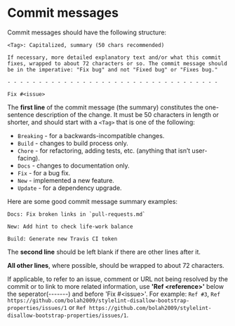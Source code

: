 # Commit messages

Commit messages should have the following structure:

```text
<Tag>: Capitalized, summary (50 chars recommended)

If necessary, more detailed explanatory text and/or what this commit
fixes, wrapped to about 72 characters or so. The commit message should
be in the imperative: "Fix bug" and not "Fixed bug" or "Fixes bug."

- - - - - - - - - - - - - - - - - - - - - - - - - - - - - - - - - -

Fix #<issue>
```

The **first line** of the commit message (the summary) constitutes the
one-sentence description of the change. It must be 50 characters in
length or shorter, and should start with a `<Tag>` that is one of the
following:

- `Breaking` - for a backwards-incompatible changes.
- `Build` - changes to build process only.
- `Chore` - for refactoring, adding tests, etc. (anything that
  isn’t user-facing).
- `Docs` - changes to documentation only.
- `Fix` - for a bug fix.
- `New` - implemented a new feature.
- `Update` - for a dependency upgrade.

Here are some good commit message summary examples:

```text
Docs: Fix broken links in `pull-requests.md`
```

```text
New: Add hint to check life-work balance
```

```text
Build: Generate new Travis CI token
```

The **second line** should be left blank if there are other lines
after it.

**All other lines**, where possible, should be wrapped to about 72
characters.

If applicable, to refer to an issue, comment or URL not being resolved
by the commit or to link to more related information, use
**'Ref \<reference\>'** below the seperator(-------) and before
'Fix #\<issue\>'. For example: `Ref #3`,
`Ref https://github.com/bolah2009/stylelint-disallow-bootstrap-properties/issues/1`
or `Ref https://github.com/bolah2009/stylelint-disallow-bootstrap-properties/issues/1`.
